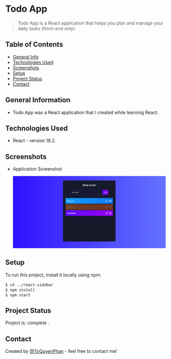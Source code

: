 # Todo App

> Todo App is a React application that helps you plan and manage your daily tasks (front-end only).

## Table of Contents
* [General Info](#general-information)
* [Technologies Used](#technologies-used)
* [Screenshots](#screenshots)
* [Setup](#setup)
* [Project Status](#project-status)
* [Contact](#contact)

## General Information
- Todo App was a React application that I created while learning React.

## Technologies Used
- React - version 18.2.

## Screenshots
- Application Screenshot
  
    ![Project screenshot](./public/images/screenshot.png)

## Setup
To run this project, install it locally using npm:

```
$ cd ../react-sidebar
$ npm install
$ npm start
```

## Project Status
Project is: _complete_ .


## Contact
Created by [@ToQuyenPhan](https://www.facebook.com/profile.php?id=100006321400254) - feel free to contact me!
